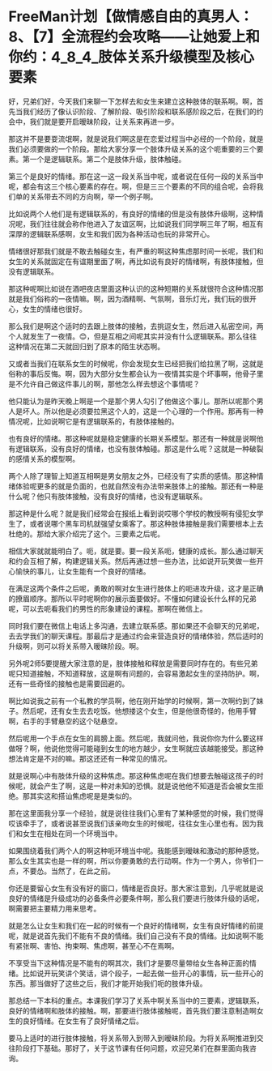 # FreeMan计划【做情感自由的真男人：8、【7】全流程约会攻略——让她爱上和你约：4_8_4_肢体关系升级模型及核心要素

好，兄弟们好，今天我们来聊一下怎样去和女生来建立这种肢体的联系啊。啊，首先当我们经历了像认识阶段、了解阶段、吸引阶段和联系感阶段之后，在我们的约会中，我们就是要开启暧昧阶段，让关系来再进一步。

那这并不是要耍流氓啊，就是说我们啊这是在恋爱过程当中必经的一个阶段，就是我们必须要做的一个阶段。那给大家分享一个肢体升级关系的这个呃重要的三个要素。第一个是逻辑联系。第二个是肢体升级，肢体触碰。

第三个是良好的情绪。那在这一这一段关系当中呢，或者说在任何一段的关系当中呢，都会有这三个核心要素的存在。啊，但是三三个要素的不同的组合呢，会将我们单的关系带去不同的方向啊，举一个例子啊。

比如说两个人他们是有逻辑联系的，有良好的情绪的但是没有肢体升级啊，这种情况呢，我们往往就会称作他进入了友谊区啊，比如说我们同学啊三年了啊，相互有深厚的逻辑联系感啊，女生和我们因为各种活动也玩的非常开心。

情绪很好那我们就是不敢去触碰女生，有严重的啊这种焦虑那时间一长呢，我们和女生的关系就固定在有谊期里面了啊，再比如说有良好的情绪啊，有肢体接触，但没有逻辑联系。

那这种呢啊比如说在酒吧夜店里面这种认识的这种短期的关系就很符合这种情况那就是我们俗称的一夜情嘛。啊，因为酒精啊、气氛啊，音乐灯光，我们玩的很开心，女生的情绪也很好。

那么我们是啊这个适时的去跟上肢体的接触，去挑逗女生，然后进入私密空间，两个人就发生了一夜情。😊，但是互相之间呢其实并没有什么逻辑联系。那么往往这种情况在第二天就回归到了原本的陌生状态啊。

又或者当我们在联系女生的时候呢，你会发现女生已经把我们给拉黑了啊，这就是俗称的事后反悔。啊，因为大部分女生都会认为一夜情其实是个坏事啊，他骨子里是不允许自己做这件事儿的啊，那他怎么样去想这个事情呢？

他只能认为是昨天晚上啊是一个是那个男人勾引了他做这个事儿。那所以呢那个男人是坏人。所以他是必须要拉黑这个人的，这是一个心理的一个作用。那再有一种情况呢，比如说啊它是有逻辑联系的，有肢体接触的。

也有良好的情绪。那这种呢就是稳定健康的长期关系模型。那还有一种就是说啊他有逻辑联系，没有良好的情绪，也没有肢体触碰。那这是什么呢？这就是一种破裂的感情关系的模型啊。

两个人除了理智上知道互相啊是男女朋友之外，已经没有了实质的感情。那这种情绪体验呢更多的就是负面的，也就自然没有办法带来肢体上的接触。那还有一种是什么呢？他只有肢体接触，没有良好的情绪，也没有逻辑联系。

那这种是什么呢？就是我们经常会在报纸上看到说哎哪个学校的教授啊有侵犯女学生了，或者说哪个黑车司机就强望女乘客了。那这种肢体接触是我们需要根本上去杜绝的。那给大家介绍完了这个。三要素之后呢。

相信大家就就能明白了。呃，就是要。要一段关系呃，健康的成长。那么通过聊天和约会互相了解，构建逻辑关系。然后再通过想一些办法，比如说开玩笑做一些开心愉快的事儿，让女生能有一个良好的情绪。

在满足这两个条件之后呢，勇敢的啊对女生进行肢体上的呃进攻升级，这才是正确的撩眉顺序。那所以平时呢啊你的展示面要做好。不懂如何建设长什么样的兄弟呢，可以去呃看我们的男性的形象建设的课程。那啊在微信上。

同时我们要在微信上电话上多沟通，去建立联系感。那如果还不会聊天的兄弟呢，去去学我们的聊天课程。那最后才是通过约会来营造良好的情绪体验，然后适时的升级啊，则可以将关系带入暧昧阶段。啊。

另外呢2师5要提醒大家注意的是，肢体接触和释放是需要同时存在的。有些兄弟呢只知道接触，不知道释放，这是啊有问题的，会容易激起女生的坚持防护。啊，还有一些奇怪的接触也是需要回避的。

啊比如说我之前有一个私教的学员啊，他在刚开始学的时候啊，第一次啊约到了妹子。然后呢，还有女生去去吃饭。他想搂这个女生，但是他很奇怪的，他用手臂啊，右手的手臂悬空的这个哒悬空。

然后呢用一个手点在女生的肩膀上面。然后呢，我就问他，我说你你为什么要这样做呀？啊，他说他觉得可能碰到女生的地方越少，女生啊就应该越能接受。那这种想法肯定是不对的嘛。那这还还有一种常见的情况。

就是说啊心中有肢体升级的这种焦虑。那这种焦虑呢在我们想要去触碰这孩子的时候呢，就会产生了啊，这是一种对未知的恐惧。就是说他他不知道是否会被女生拒绝。那其实这和搭讪焦虑呢是是类似的。

那在这里面我分享一个经验，就是说往往我们心里有了某种感觉的时候，我们觉得哎该牵手了，或者说甚至说我们该亲吻女生的时候呢，往往女生心里也有。因为我们和女生在相处在同一个环境当中。

如果围绕着我们两个人的啊这种呃环境当中呢。我能感到暧昧和激动的那种感觉。那么女生其实也是一样的啊，所以你要勇敢的去行动啊。作为一个男人，你爷们一点，不要怂。当然了，在此之前。

你还是要留心女生有没有好的窗口，情绪是否良好。那大家注意到，几乎呢就是说良好的情绪是升级成功的必备条件必要条件啊，那么我们要进行肢体升级的话呢，啊需要把主要精力用来思考。

就是怎么让女生和我们在一起的时候有一个良好的情绪啊，女生有良好情绪的前提呢，就是说首先我们不能有不良的情绪。我们自己没有不良的情绪。比如说啊不能有紧张啊、害怕、拘束啊、焦虑啊，甚至心不在焉啊。

不享受当下这种情况是不能有的啊其次，我们才是要尽量带给女生各种正面的情绪。比如说开玩笑讲个笑话，讲个段子，一起去做一些开心的事情，玩一些开心的东西。那当做好了这些之后，我们才能开始我们呃的肢体升级。

那总结一下本科的重点。本课我们学习了关系中啊关系当中的三要素，逻辑联系，良好的情绪啊和肢体的接触。啊，那要进行肢体接触呢，首先我们要注意制造啊女生的良好情绪。在女生有了良好情绪之后。

要马上适时的进行肢体接触，将关系带入到带入到暧昧阶段。为将关系啊推进到交往阶段打下基础。那好了，关于这节课有任何问题，欢迎兄弟们在群里面向我咨询。

